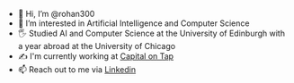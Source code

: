 - 👋 Hi, I’m @rohan300
- 👀 I’m interested in Artificial Intelligence and Computer Science
- 🖐️ Studied AI and Computer Science at the University of Edinburgh with a year abroad at the University of Chicago
- ✍️ I'm currently working at [Capital on Tap](https://www.capitalontap.com/en/)  
- 📫 Reach out to me via [Linkedin](https://www.linkedin.com/in/raorohan/)

<!---
rohan300/rohan300 is a ✨ special ✨ repository because its `README.md` (this file) appears on your GitHub profile.
You can click the Preview link to take a look at your changes.
--->
